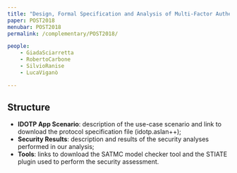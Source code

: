 ```yaml
---
title: "Design, Formal Specification and Analysis of Multi-Factor Authentication Solutions with a Single Sign-On Experience"
paper: POST2018
menubar: POST2018
permalink: /complementary/POST2018/

people:
    - GiadaSciarretta
    - RobertoCarbone
    - SilvioRanise
    - LucaViganò

---
```


## Structure
- **IDOTP App Scenario**: description of the use-case scenario and link to download the protocol specification file (idotp.aslan++);
- **Security Results**:  description and results of the security analyses performed in our analysis;
- **Tools**: links to download the SATMC model checker tool and the STIATE plugin used to perform the security assessment.

